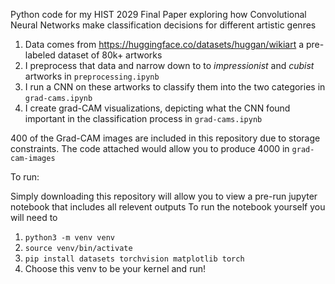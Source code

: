 Python code for my HIST 2029 Final Paper exploring how Convolutional Neural Networks make classification decisions for different artistic genres

1. Data comes from https://huggingface.co/datasets/huggan/wikiart a pre-labeled dataset of 80k+ artworks
2. I preprocess that data and narrow down to to *impressionist* and *cubist* artworks in `preprocessing.ipynb`
3. I run a CNN on these artworks to classify them into the two categories in `grad-cams.ipynb`
4. I create grad-CAM visualizations, depicting what the CNN found important in the classification process in `grad-cams.ipynb`

400 of the Grad-CAM images are included in this repository due to storage constraints. The code attached would allow you to produce 4000 in `grad-cam-images`

To run: 

Simply downloading this repository will allow you to view a pre-run jupyter notebook that includes all relevent outputs
To run the notebook yourself you will need to 
1. `python3 -m venv venv`
2. `source venv/bin/activate`
3. `pip install datasets torchvision matplotlib torch`
4. Choose this venv to be your kernel and run!
